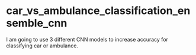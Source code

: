 # car_vs_ambulance_classification_ensemble_cnn
I am going to use 3 different CNN models to increase accuracy for classifying car or ambulance.
